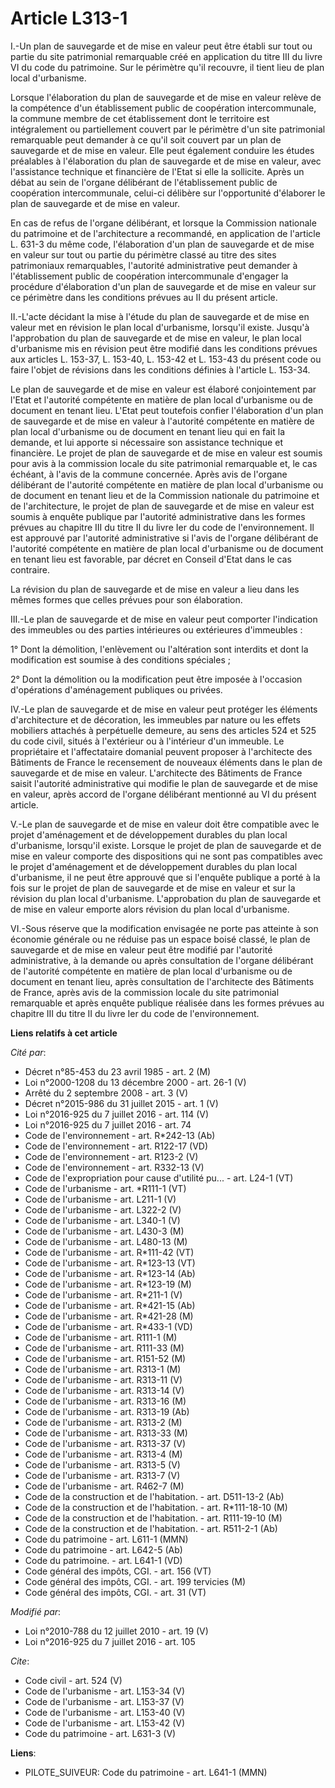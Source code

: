 # Article L313-1

I.-Un plan de sauvegarde et de mise en valeur peut être établi sur tout ou partie du site patrimonial remarquable créé en
application du titre III du livre VI du code du patrimoine. Sur le périmètre qu'il recouvre, il tient lieu de plan local
d'urbanisme. 

Lorsque l'élaboration du plan de sauvegarde et de mise en valeur relève de la compétence d'un établissement public de
coopération intercommunale, la commune membre de cet établissement dont le territoire est intégralement ou partiellement
couvert par le périmètre d'un site patrimonial remarquable peut demander à ce qu'il soit couvert par un plan de sauvegarde et
de mise en valeur. Elle peut également conduire les études préalables à l'élaboration du plan de sauvegarde et de mise en
valeur, avec l'assistance technique et financière de l'Etat si elle la sollicite. Après un débat au sein de l'organe
délibérant de l'établissement public de coopération intercommunale, celui-ci délibère sur l'opportunité d'élaborer le plan de
sauvegarde et de mise en valeur. 

En cas de refus de l'organe délibérant, et lorsque la Commission nationale du patrimoine et de l'architecture a recommandé,
en application de l'article L. 631-3 du même code, l'élaboration d'un plan de sauvegarde et de mise en valeur sur tout ou
partie du périmètre classé au titre des sites patrimoniaux remarquables, l'autorité administrative peut demander à
l'établissement public de coopération intercommunale d'engager la procédure d'élaboration d'un plan de sauvegarde et de mise
en valeur sur ce périmètre dans les conditions prévues au II du présent article. 

II.-L'acte décidant la mise à l'étude du plan de sauvegarde et de mise en valeur met en révision le plan local d'urbanisme,
lorsqu'il existe. Jusqu'à l'approbation du plan de sauvegarde et de mise en valeur, le plan local d'urbanisme mis en révision
peut être modifié dans les conditions prévues aux articles L. 153-37, L. 153-40, L. 153-42 et L. 153-43 du présent code ou
faire l'objet de révisions dans les conditions définies à l'article L. 153-34. 

Le plan de sauvegarde et de mise en valeur est élaboré conjointement par l'Etat et l'autorité compétente en matière de plan
local d'urbanisme ou de document en tenant lieu. L'Etat peut toutefois confier l'élaboration d'un plan de sauvegarde et de
mise en valeur à l'autorité compétente en matière de plan local d'urbanisme ou de document en tenant lieu qui en fait la
demande, et lui apporte si nécessaire son assistance technique et financière. Le projet de plan de sauvegarde et de mise en
valeur est soumis pour avis à la commission locale du site patrimonial remarquable et, le cas échéant, à l'avis de la commune
concernée. Après avis de l'organe délibérant de l'autorité compétente en matière de plan local d'urbanisme ou de document en
tenant lieu et de la Commission nationale du patrimoine et de l'architecture, le projet de plan de sauvegarde et de mise en
valeur est soumis à enquête publique par l'autorité administrative dans les formes prévues au chapitre III du titre II du
livre Ier du code de l'environnement. Il est approuvé par l'autorité administrative si l'avis de l'organe délibérant de
l'autorité compétente en matière de plan local d'urbanisme ou de document en tenant lieu est favorable, par décret en Conseil
d'Etat dans le cas contraire. 

La révision du plan de sauvegarde et de mise en valeur a lieu dans les mêmes formes que celles prévues pour son élaboration. 

III.-Le plan de sauvegarde et de mise en valeur peut comporter l'indication des immeubles ou des parties intérieures ou
extérieures d'immeubles : 

1° Dont la démolition, l'enlèvement ou l'altération sont interdits et dont la modification est soumise à des conditions
spéciales ; 

2° Dont la démolition ou la modification peut être imposée à l'occasion d'opérations d'aménagement publiques ou privées. 

IV.-Le plan de sauvegarde et de mise en valeur peut protéger les éléments d'architecture et de décoration, les immeubles par
nature ou les effets mobiliers attachés à perpétuelle demeure, au sens des articles 524 et 525 du code civil, situés à
l'extérieur ou à l'intérieur d'un immeuble. Le propriétaire et l'affectataire domanial peuvent proposer à l'architecte des
Bâtiments de France le recensement de nouveaux éléments dans le plan de sauvegarde et de mise en valeur. L'architecte des
Bâtiments de France saisit l'autorité administrative qui modifie le plan de sauvegarde et de mise en valeur, après accord de
l'organe délibérant mentionné au VI du présent article. 

V.-Le plan de sauvegarde et de mise en valeur doit être compatible avec le projet d'aménagement et de développement durables
du plan local d'urbanisme, lorsqu'il existe. Lorsque le projet de plan de sauvegarde et de mise en valeur comporte des
dispositions qui ne sont pas compatibles avec le projet d'aménagement et de développement durables du plan local d'urbanisme,
il ne peut être approuvé que si l'enquête publique a porté à la fois sur le projet de plan de sauvegarde et de mise en valeur
et sur la révision du plan local d'urbanisme. L'approbation du plan de sauvegarde et de mise en valeur emporte alors révision
du plan local d'urbanisme. 

VI.-Sous réserve que la modification envisagée ne porte pas atteinte à son économie générale ou ne réduise pas un espace
boisé classé, le plan de sauvegarde et de mise en valeur peut être modifié par l'autorité administrative, à la demande ou
après consultation de l'organe délibérant de l'autorité compétente en matière de plan local d'urbanisme ou de document en
tenant lieu, après consultation de l'architecte des Bâtiments de France, après avis de la commission locale du site
patrimonial remarquable et après enquête publique réalisée dans les formes prévues au chapitre III du titre II du livre Ier
du code de l'environnement.

**Liens relatifs à cet article**

_Cité par_:

  - Décret n°85-453 du 23 avril 1985 - art. 2 (M)
  - Loi n°2000-1208 du 13 décembre 2000 - art. 26-1 (V)
  - Arrêté du 2 septembre 2008 - art. 3 (V)
  - Décret n°2015-986 du 31 juillet 2015 - art. 1 (V)
  - Loi n°2016-925 du 7 juillet 2016 - art. 114 (V)
  - Loi n°2016-925 du 7 juillet 2016 - art. 74
  - Code de l'environnement - art. R*242-13 (Ab)
  - Code de l'environnement - art. R122-17 (VD)
  - Code de l'environnement - art. R123-2 (V)
  - Code de l'environnement - art. R332-13 (V)
  - Code de l'expropriation pour cause d'utilité pu... - art. L24-1 (VT)
  - Code de l'urbanisme - art. *R111-1 (VT)
  - Code de l'urbanisme - art. L211-1 (V)
  - Code de l'urbanisme - art. L322-2 (V)
  - Code de l'urbanisme - art. L340-1 (V)
  - Code de l'urbanisme - art. L430-3 (M)
  - Code de l'urbanisme - art. L480-13 (M)
  - Code de l'urbanisme - art. R*111-42 (VT)
  - Code de l'urbanisme - art. R*123-13 (VT)
  - Code de l'urbanisme - art. R*123-14 (Ab)
  - Code de l'urbanisme - art. R*123-19 (M)
  - Code de l'urbanisme - art. R*211-1 (V)
  - Code de l'urbanisme - art. R*421-15 (Ab)
  - Code de l'urbanisme - art. R*421-28 (M)
  - Code de l'urbanisme - art. R*433-1 (VD)
  - Code de l'urbanisme - art. R111-1 (M)
  - Code de l'urbanisme - art. R111-33 (M)
  - Code de l'urbanisme - art. R151-52 (M)
  - Code de l'urbanisme - art. R313-1 (M)
  - Code de l'urbanisme - art. R313-11 (V)
  - Code de l'urbanisme - art. R313-14 (V)
  - Code de l'urbanisme - art. R313-16 (M)
  - Code de l'urbanisme - art. R313-19 (Ab)
  - Code de l'urbanisme - art. R313-2 (M)
  - Code de l'urbanisme - art. R313-33 (M)
  - Code de l'urbanisme - art. R313-37 (V)
  - Code de l'urbanisme - art. R313-4 (M)
  - Code de l'urbanisme - art. R313-5 (V)
  - Code de l'urbanisme - art. R313-7 (V)
  - Code de l'urbanisme - art. R462-7 (M)
  - Code de la construction et de l'habitation. - art. D511-13-2 (Ab)
  - Code de la construction et de l'habitation. - art. R*111-18-10 (M)
  - Code de la construction et de l'habitation. - art. R111-19-10 (M)
  - Code de la construction et de l'habitation. - art. R511-2-1 (Ab)
  - Code du patrimoine - art. L611-1 (MMN)
  - Code du patrimoine - art. L642-5 (Ab)
  - Code du patrimoine. - art. L641-1 (VD)
  - Code général des impôts, CGI. - art. 156 (VT)
  - Code général des impôts, CGI. - art. 199 tervicies (M)
  - Code général des impôts, CGI. - art. 31 (VT)

_Modifié par_:

  - Loi n°2010-788 du 12 juillet 2010 - art. 19 (V)
  - Loi n°2016-925 du 7 juillet 2016 - art. 105

_Cite_:

  - Code civil - art. 524 (V)
  - Code de l'urbanisme - art. L153-34 (V)
  - Code de l'urbanisme - art. L153-37 (V)
  - Code de l'urbanisme - art. L153-40 (V)
  - Code de l'urbanisme - art. L153-42 (V)
  - Code du patrimoine - art. L631-3 (V)

**Liens**:

  - PILOTE_SUIVEUR: Code du patrimoine - art. L641-1 (MMN)
